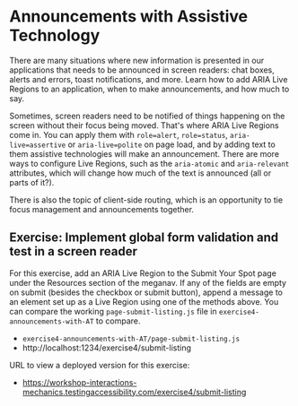 # Announcements with Assistive Technology

There are many situations where new information is presented in our applications that needs to be announced in screen readers: chat boxes, alerts and errors, toast notifications, and more. Learn how to add ARIA Live Regions to an application, when to make announcements, and how much to say.

Sometimes, screen readers need to be notified of things happening on the screen without their focus being moved. That's where
ARIA Live Regions come in. You can apply them with `role=alert`, `role=status`, `aria-live=assertive` or `aria-live=polite` on
page load, and by adding text to them assistive technologies will make an announcement. There are more ways to configure Live
Regions, such as the `aria-atomic` and `aria-relevant` attributes, which will change how much of the text is announced
(all or parts of it?).

There is also the topic of client-side routing, which is an opportunity to tie focus management and announcements together.

## Exercise: Implement global form validation and test in a screen reader

For this exercise, add an ARIA Live Region to the Submit Your Spot page under the Resources section of the meganav. If any of the
fields are empty on submit (besides the checkbox or submit button), append a message to an element set up as a Live Region using
one of the methods above. You can compare the working `page-submit-listing.js` file in `exercise4-announcements-with-AT` to compare.

- `exercise4-announcements-with-AT/page-submit-listing.js`
- http://localhost:1234/exercise4/submit-listing

URL to view a deployed version for this exercise:

- https://workshop-interactions-mechanics.testingaccessibility.com/exercise4/submit-listing
